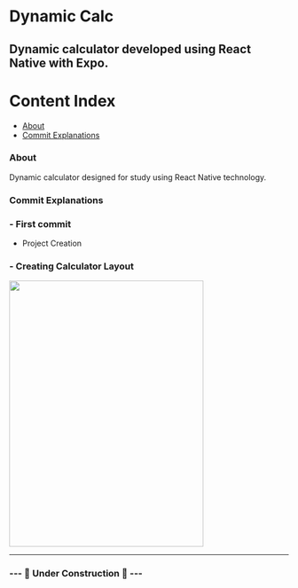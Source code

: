 # Dynamic Calc

##   Dynamic calculator developed using React Native with Expo.

Content Index
=================
- [About](#about)
- [Commit Explanations](#commit-explanations)

### <a name="about"></a> About
  Dynamic calculator designed for study using React Native technology.

### <a name="commit-explanations"></a> Commit Explanations
### - First commit
  - Project Creation

### - Creating Calculator Layout

<div>
  <img src="https://imgur.com/vQ3GiuD.jpg" width="350px" height="480px"/>
</div>

---

### --- :construction: Under Construction :construction: ---